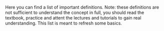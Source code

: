 Here you can find a list of important definitions. Note: these definitions are not sufficient to understand the concept in full, you should read the textbook, practice and attent the lectures and tutorials to gain real understanding. This list is meant to refresh some basics.